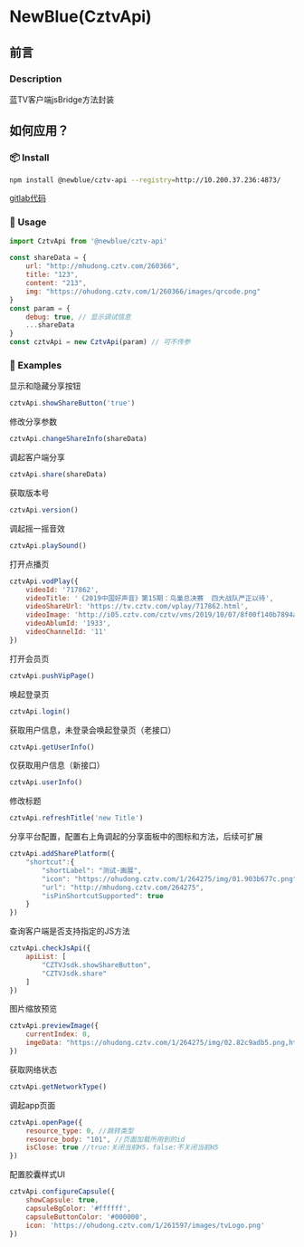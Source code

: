 # NewBlue(CztvApi)

## 前言

### Description

蓝TV客户端jsBridge方法封装

## 如何应用？

### 📦 Install

```bash
npm install @newblue/cztv-api --registry=http://10.200.37.236:4873/
```

[gitlab代码](http://10.30.100.65/-/ide/project/tv-template/pages-template/tree/master/-/packages/cztv-api/src/index.ts/)

### 🔨 Usage

```js
import CztvApi from '@newblue/cztv-api'
	
const shareData = {
	url: "http://mhudong.cztv.com/260366",
	title: "123",
	content: "213",
	img: "https://ohudong.cztv.com/1/260366/images/qrcode.png"
}
const param = {
	debug: true, // 显示调试信息
	...shareData
}
const cztvApi = new CztvApi(param) // 可不传参
```

### 🚀 Examples

显示和隐藏分享按钮
```js
cztvApi.showShareButton('true')
```

修改分享参数
```js
cztvApi.changeShareInfo(shareData)
```

调起客户端分享
```js
cztvApi.share(shareData)
```

获取版本号
```js
cztvApi.version()
```

调起摇一摇音效
```js
cztvApi.playSound()
```

打开点播页
```js
cztvApi.vodPlay({
	videoId: '717862',
	videoTitle: '《2019中国好声音》第15期：鸟巢总决赛  四大战队严正以待',
	videoShareUrl: 'https://tv.cztv.com/vplay/717862.html',
	videoImage: 'http://i05.cztv.com/cztv/vms/2019/10/07/8f00f140b7894ac1813fc82dd78c7519/9_640_400.jpg',
	videoAblumId: '1933',
	videoChannelId: '11'
})
```

打开会员页
```js
cztvApi.pushVipPage()
```

唤起登录页
```js
cztvApi.login()
```

获取用户信息，未登录会唤起登录页（老接口）
```js
cztvApi.getUserInfo()
```

仅获取用户信息（新接口）
```js
cztvApi.userInfo()
```

修改标题
```js
cztvApi.refreshTitle('new Title')
```

分享平台配置，配置右上角调起的分享面板中的图标和方法，后续可扩展
```js
cztvApi.addSharePlatform({
    "shortcut":{
        "shortLabel": "测试-画展",
        "icon": "https://ohudong.cztv.com/1/264275/img/01.903b677c.png",
        "url": "http://mhudong.cztv.com/264275",
        "isPinShortcutSupported": true
    }
})
```

查询客户端是否支持指定的JS方法
```js
cztvApi.checkJsApi({
	apiList: [
		"CZTVJsdk.showShareButton",
		"CZTVJsdk.share"
	]
})
```

图片缩放预览
```js
cztvApi.previewImage({
	currentIndex: 0,
	imgeData: "https://ohudong.cztv.com/1/264275/img/02.82c9adb5.png,https://ohudong.cztv.com/1/264275/img/03.ffb577cb.png" // 网络地址，逗号分隔
})
```

获取网络状态
```js
cztvApi.getNetworkType()
```

调起app页面
```js
cztvApi.openPage({
	resource_type: 0, //跳转类型
	resource_body: "101", //页面加载所用到的id
	isClose: true //true:关闭当前H5，false:不关闭当前H5
})
```

配置胶囊样式UI
```js
cztvApi.configureCapsule({
    showCapsule: true,
    capsuleBgColor: '#ffffff',
    capsuleButtonColor: '#000000',
    icon: 'https://ohudong.cztv.com/1/261597/images/tvLogo.png'
})
```
